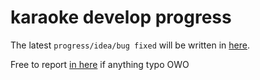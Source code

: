# karaoke develop progress

The latest `progress/idea/bug fixed` will be written in [here](https://osu-karaoke.github.io/changelog).

Free to report [in here](https://github.com/osu-Karaoke/osu-Karaoke.github.io/issues) if anything typo OWO